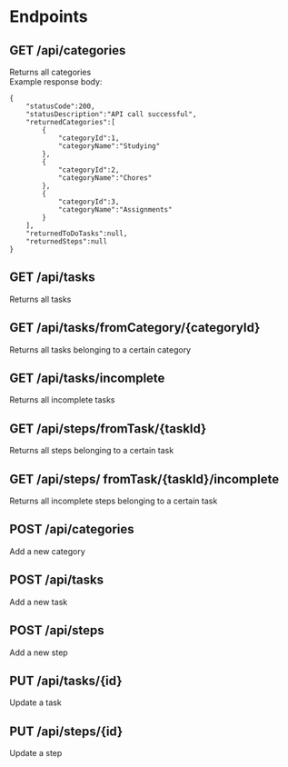 # Endpoints

## GET /api/categories
Returns all categories
<br/>
Example response body:
```
{
    "statusCode":200,
    "statusDescription":"API call successful",
    "returnedCategories":[
        {
            "categoryId":1,
            "categoryName":"Studying"
        },
        {
            "categoryId":2,
            "categoryName":"Chores"
        },
        {
            "categoryId":3,
            "categoryName":"Assignments"
        }
    ],
    "returnedToDoTasks":null,
    "returnedSteps":null
}
```

## GET /api/tasks
Returns all tasks

## GET /api/tasks/fromCategory/{categoryId}
Returns all tasks belonging to a certain category

## GET /api/tasks/incomplete
Returns all incomplete tasks

## GET /api/steps/fromTask/{taskId}
Returns all steps belonging to a certain task

## GET /api/steps/ fromTask/{taskId}/incomplete
Returns all incomplete steps belonging to a certain task

## POST /api/categories
Add a new category

## POST /api/tasks
Add a new task

## POST /api/steps
Add a new step

## PUT /api/tasks/{id}
Update a task

## PUT /api/steps/{id}
Update a step